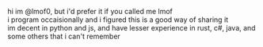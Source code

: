 hi im @lmof0, but i'd prefer it if you called me lmof<br>
i program occaisionally and i figured this is a good way of sharing it<br>
im decent in python and js, and have lesser experience in rust, c#, java, and some others that i can't remember<br>

